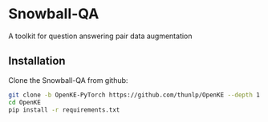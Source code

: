 # Snowball-QA
A toolkit for question answering pair data augmentation

## Installation

Clone the Snowball-QA from github:
```bash
git clone -b OpenKE-PyTorch https://github.com/thunlp/OpenKE --depth 1
cd OpenKE
pip install -r requirements.txt
```

